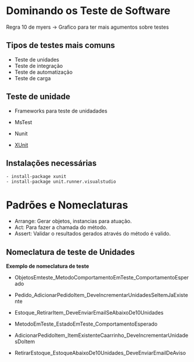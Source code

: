 # Dominando os Teste de Software


Regra 10 de myers
-> Grafico para ter mais agumentos sobre testes

## Tipos de testes mais comuns

- Teste de unidades
- Teste de integração
- Teste de automatização
- Teste de carga

## Teste de unidade

- Frameworks para teste de unidadades

- MsTest
- Nunit
- [XUnit](https://xunit.net/)


## Instalações necessárias


```
- install-package xunit
- install-package unit.runner.visualstudio
```


# Padrões e Nomeclaturas

- Arrange: Gerar objetos, instancias para atuação.
- Act: Para fazer a chamada do método.
- Assert: Validar o resultados gerados através do método é valido.


## Nomeclatura de teste de Unidades

**Exemplo de nomeclatura de teste**

- ObjetosEmteste_MetodoComportamentoEmTeste_ComportamentoEsperado
- Pedido_AdicionarPedidoItem_DeveIncrementarUnidadesSeltemJaExistente
- Estoque_RetirarItem_DeveEnviarEmailSeAbaixoDe10Unidades

- MetodoEmTeste_EstadoEmTeste_ComportamentoEsperado
- AdicionarPedidoItem_ItemExistenteCaarrinho_DeveIncrementarUnidadesDoItem
- RetirarEstoque_EstoqueAbaixoDe10Unidades_DeveEnviarEmailDeAviso

